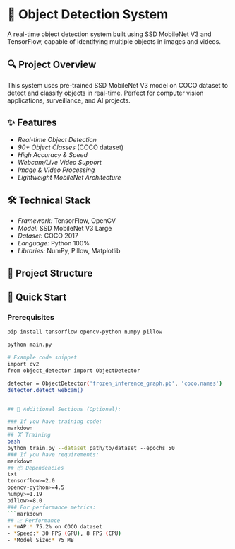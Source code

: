 # 🎯 Object Detection System

A real-time object detection system built using SSD MobileNet V3 and TensorFlow, capable of identifying multiple objects in images and videos.

## 🔍 Project Overview
This system uses pre-trained SSD MobileNet V3 model on COCO dataset to detect and classify objects in real-time. Perfect for computer vision applications, surveillance, and AI projects.

## ✨ Features
- *Real-time Object Detection*
- *90+ Object Classes* (COCO dataset)
- *High Accuracy & Speed*
- *Webcam/Live Video Support*
- *Image & Video Processing*
- *Lightweight MobileNet Architecture*

## 🛠 Technical Stack
- *Framework:* TensorFlow, OpenCV
- *Model:* SSD MobileNet V3 Large
- *Dataset:* COCO 2017
- *Language:* Python 100%
- *Libraries:* NumPy, Pillow, Matplotlib

## 📁 Project Structure
## 🚀 Quick Start

### Prerequisites
```bash
pip install tensorflow opencv-python numpy pillow

python main.py

# Example code snippet
import cv2
from object_detector import ObjectDetector

detector = ObjectDetector('frozen_inference_graph.pb', 'coco.names')
detector.detect_webcam()


## 🔧 Additional Sections (Optional):

### If you have training code:
markdown
## 🏋 Training
bash
python train.py --dataset path/to/dataset --epochs 50
### If you have requirements:
markdown
## 📦 Dependencies
txt
tensorflow>=2.0
opencv-python>=4.5
numpy>=1.19
pillow>=8.0
### For performance metrics:
```markdown  
## 📈 Performance
- *mAP:* 75.2% on COCO dataset
- *Speed:* 30 FPS (GPU), 8 FPS (CPU)
- *Model Size:* 75 MB

